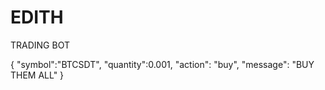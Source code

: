 # EDITH

TRADING BOT

{ 
    "symbol":"BTCSDT", 
    "quantity":0.001, 
    "action": "buy", 
    "message": "BUY THEM ALL" 
}
